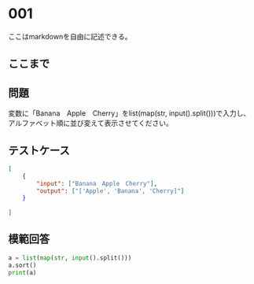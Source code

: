 # 001

ここはmarkdownを自由に記述できる。

ここまで
---
## 問題

変数に「Banana　Apple　Cherry」をlist(map(str, input().split()))で入力し、アルファベット順に並び変えて表示させてください。

## テストケース

```json
[
	{
		"input": ["Banana　Apple　Cherry"],
		"output": ["['Apple', 'Banana', 'Cherry]"]
  	}
	
]
```

## 模範回答
```python
a = list(map(str, input().split()))
a.sort()
print(a)
```